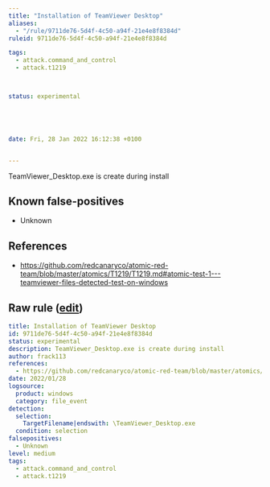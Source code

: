 ```yaml
---
title: "Installation of TeamViewer Desktop"
aliases:
  - "/rule/9711de76-5d4f-4c50-a94f-21e4e8f8384d"
ruleid: 9711de76-5d4f-4c50-a94f-21e4e8f8384d

tags:
  - attack.command_and_control
  - attack.t1219



status: experimental





date: Fri, 28 Jan 2022 16:12:38 +0100


---
```


TeamViewer_Desktop.exe is create during install

<!--more-->


## Known false-positives

* Unknown



## References

* https://github.com/redcanaryco/atomic-red-team/blob/master/atomics/T1219/T1219.md#atomic-test-1---teamviewer-files-detected-test-on-windows


## Raw rule ([edit](https://github.com/SigmaHQ/sigma/edit/master/rules/windows/file_event/file_event_win_install_teamviewer_desktop.yml))
```yaml
title: Installation of TeamViewer Desktop
id: 9711de76-5d4f-4c50-a94f-21e4e8f8384d
status: experimental
description: TeamViewer_Desktop.exe is create during install 
author: frack113
references:
  - https://github.com/redcanaryco/atomic-red-team/blob/master/atomics/T1219/T1219.md#atomic-test-1---teamviewer-files-detected-test-on-windows
date: 2022/01/28
logsource:
  product: windows
  category: file_event
detection:
  selection:
    TargetFilename|endswith: \TeamViewer_Desktop.exe
  condition: selection 
falsepositives:
  - Unknown
level: medium
tags:
  - attack.command_and_control
  - attack.t1219

```
